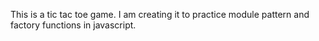 This is a tic tac toe game. I am creating it to practice module pattern and factory functions in javascript.